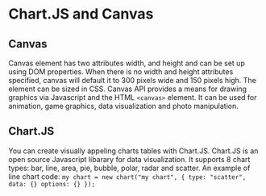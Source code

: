 # Chart.JS and Canvas 


## Canvas

Canvas element has two attributes width, and height and can be set up using DOM properties. When there is no width and height attributes specified, canvas will default it to 300 pixels wide and 150 pixels high. The element can be sized in CSS. Canvas API provides a means for drawing graphics via Javascript and the HTML `<canvas>` element. It can be used for animation, game graphics, data visualization and photo manipulation. 

## Chart.JS

You can create visually appeling charts tables with Chart.JS. Chart.JS is an open source Javascript libarary for data visualization. It supports 8 chart types: bar, line, area, pie, bubble, polar, radar and scatter. An example of line chart code: `my chart = new chart("my chart", {
type: "scatter",
data: {}
options: {}
});`